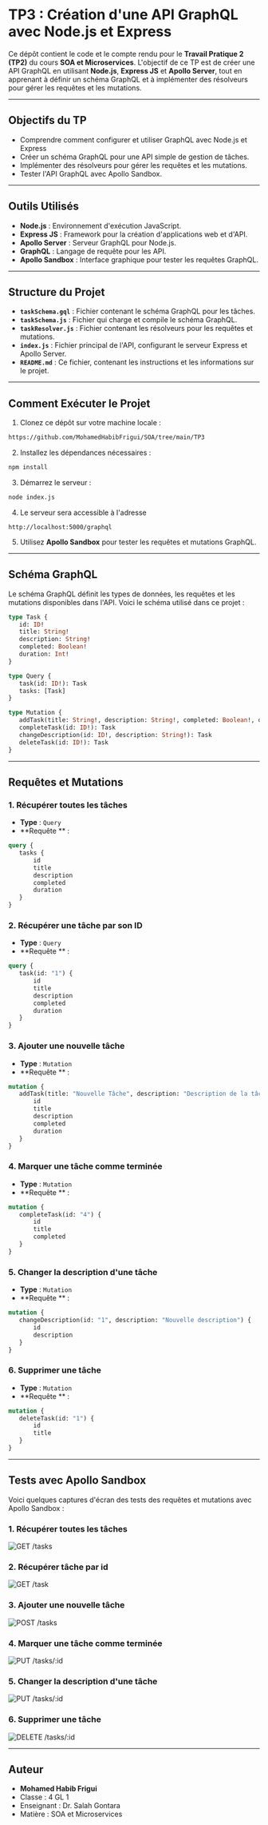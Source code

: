 # TP3 : Création d'une API GraphQL avec Node.js et Express
Ce dépôt contient le code et le compte rendu pour le **Travail Pratique 2 (TP2)** du cours **SOA et Microservices**. L'objectif de ce TP est de créer une API GraphQL en utilisant **Node.js**, **Express JS** et **Apollo Server**, tout en apprenant à définir un schéma GraphQL et à implémenter des résolveurs pour gérer les requêtes et les mutations.

---

## Objectifs du TP
- Comprendre comment configurer et utiliser GraphQL avec Node.js et Express
- Créer un schéma GraphQL pour une API simple de gestion de tâches.
- Implémenter des résolveurs pour gérer les requêtes et les mutations.
- Tester l'API GraphQL avec Apollo Sandbox.

--- 

## Outils Utilisés
- **Node.js** : Environnement d'exécution JavaScript.
- **Express JS** : Framework pour la création d'applications web et d'API.
- **Apollo Server** : Serveur GraphQL pour Node.js.
- **GraphQL** : Langage de requête pour les API.
- **Apollo Sandbox** : Interface graphique pour tester les requêtes GraphQL.

---

## Structure du Projet

- **`taskSchema.gql`** : Fichier contenant le schéma GraphQL pour les tâches.
- **`taskSchema.js`** : Fichier qui charge et compile le schéma GraphQL.
- **`taskResolver.js`** : Fichier contenant les résolveurs pour les requêtes et mutations.
- **`index.js`** : Fichier principal de l'API, configurant le serveur Express et Apollo Server.
- **`README.md`** : Ce fichier, contenant les instructions et les informations sur le projet.

---

## Comment Exécuter le Projet

1. Clonez ce dépôt sur votre machine locale :
```bash
https://github.com/MohamedHabibFrigui/SOA/tree/main/TP3
```
 2. Installez les dépendances nécessaires :
 ```bash
 npm install
 ```
 3. Démarrez le serveur :
 ```bash
 node index.js
 ```
 4. Le serveur sera accessible à l'adresse
 ```
 http://localhost:5000/graphql
 ```
 5. Utilisez **Apollo Sandbox** pour tester les requêtes et mutations GraphQL.
 
 ---
 
 ## Schéma GraphQL

 Le schéma GraphQL définit les types de données, les requêtes et les mutations disponibles dans l'API. Voici le schéma utilisé dans ce projet :
 ```graphql
type Task {
    id: ID!
    title: String!
    description: String!
    completed: Boolean!
    duration: Int!
}

type Query {
    task(id: ID!): Task
    tasks: [Task]
}

type Mutation {
    addTask(title: String!, description: String!, completed: Boolean!, duration: Int!): Task
    completeTask(id: ID!): Task
    changeDescription(id: ID!, description: String!): Task
    deleteTask(id: ID!): Task
}
 ```
 
 ---
 
 ## Requêtes et Mutations
 
 ### 1. Récupérer toutes les tâches
 - **Type** : `Query`
 - **Requête ** :
 ```graphql
query {
    tasks {
        id
        title
        description
        completed
        duration
    }
}
 ```
 ### 2. Récupérer une tâche par son ID
 - **Type** : `Query`
 - **Requête ** :
 ```graphql
query {
    task(id: "1") {
        id
        title
        description
        completed
        duration
    }
}
 ```
 ### 3. Ajouter une nouvelle tâche
 - **Type** : `Mutation`
 - **Requête ** :
 ```graphql
mutation {
    addTask(title: "Nouvelle Tâche", description: "Description de la tâche", completed: false, duration: 30) {
        id
        title
        description
        completed
        duration
    }
}
 ```
 ### 4. Marquer une tâche comme terminée
 - **Type** : `Mutation`
 - **Requête ** :
 ```graphql
mutation {
    completeTask(id: "4") {
        id
        title
        completed
    }
}
 ```
 ### 5. Changer la description d'une tâche
 - **Type** : `Mutation`
 - **Requête ** :
 ```graphql
mutation {
    changeDescription(id: "1", description: "Nouvelle description") {
        id
        description
    }
}
 ```
 ### 6. Supprimer une tâche
 - **Type** : `Mutation`
 - **Requête ** :
 ```graphql
mutation {
    deleteTask(id: "1") {
        id
        title
    }
}
 ```
 
 ---
 
## Tests avec Apollo Sandbox

Voici quelques captures d'écran des tests des requêtes et mutations avec Apollo Sandbox :

### 1. Récupérer toutes les tâches
![GET /tasks](screenshots/tasks.png)

### 2. Récupérer tâche par id
![GET /task](screenshots/Task.png)

### 3. Ajouter une nouvelle tâche
![POST /tasks](screenshots/AddTask.png)

### 4. Marquer une tâche comme terminée
![PUT /tasks/:id](screenshots/CompleteTask.png)

### 5. Changer la description d'une tâche
![PUT /tasks/:id](screenshots/ChangeDescription.png)

### 6. Supprimer une tâche
![DELETE /tasks/:id](screenshots/DeleteTask.png)

 ---
 
 ## Auteur
 
 - **Mohamed Habib Frigui**
 - Classe : 4 GL 1
 - Enseignant : Dr. Salah Gontara
 - Matière : SOA et Microservices
